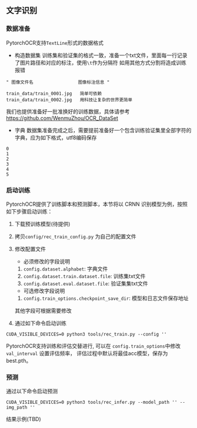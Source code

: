 ## 文字识别

### 数据准备

PytorchOCR支持`TextLine`形式的数据格式

* 构造数据集
训练集和验证集的格式一致，准备一个txt文件，里面每一行记录了图片路径和对应的标注，使用`\t`作为分隔符
如用其他方式分割将造成训练报错


```shell script
" 图像文件名                 图像标注信息 "

train_data/train_0001.jpg   简单可依赖
train_data/train_0002.jpg   用科技让复杂的世界更简单
```

我们也提供准备好一批准换好的训练数据，具体请参考 https://github.com/WenmuZhou/OCR_DataSet

* 字典
数据集准备完成之后，需要提前准备好一个包含训练验证集里全部字符的字典，应为如下格式，utf8编码保存
```shell script
0
1
2
3
4
5
```

### 启动训练
PytorchOCR提供了训练脚本和预测脚本，本节将以 CRNN 识别模型为例，按照如下步骤启动训练：
1. 下载预训练模型(待提供)
2. 拷贝`config/rec_train_config.py` 为自己的配置文件
3. 修改配置文件
    * 必须修改的字段说明
     1. `config.dataset.alphabet`: 字典文件
     2. `config.dataset.train.dataset.file`: 训练集txt文件
     3. `config.dataset.eval.dataset.file`: 验证集集txt文件
    
    * 可选修改字段说明
    1. `config.train_options.checkpoint_save_dir`: 模型和日志文件保存地址
    
    其他字段可根据需要修改
4. 通过如下命令启动训练
```shell script
CUDA_VISIBLE_DEVICES=0 python3 tools/rec_train.py --config ''
```

PytorchOCR支持训练和评估交替进行, 可以在 `config.train_options`中修改 `val_interval` 设置评估频率，
评估过程中默认将最佳acc模型，保存为 best.pth。

### 预测
通过以下命令启动预测
```shell script
CUDA_VISIBLE_DEVICES=0 python3 tools/rec_infer.py --model_path '' --img_path ''
```
结果示例(TBD)
    